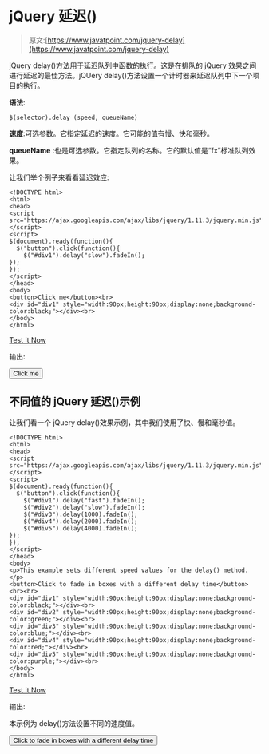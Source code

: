 # jQuery 延迟()

> 原文:[https://www.javatpoint.com/jquery-delay](https://www.javatpoint.com/jquery-delay)

jQuery delay()方法用于延迟队列中函数的执行。这是在排队的 jQuery 效果之间进行延迟的最佳方法。jQUery delay()方法设置一个计时器来延迟队列中下一个项目的执行。

**语法**:

```
$(selector).delay (speed, queueName) 

```

**速度**:可选参数。它指定延迟的速度。它可能的值有慢、快和毫秒。

**queueName** :也是可选参数。它指定队列的名称。它的默认值是“fx”标准队列效果。

让我们举个例子来看看延迟效应:

```
<!DOCTYPE html>  
<html>  
<head>  
<script src="https://ajax.googleapis.com/ajax/libs/jquery/1.11.3/jquery.min.js"></script>  
<script>  
$(document).ready(function(){  
  $("button").click(function(){  
    $("#div1").delay("slow").fadeIn();  
});  
});  
</script>  
</head>  
<body>  
<button>Click me</button><br>
<div id="div1" style="width:90px;height:90px;display:none;background-color:black;"></div><br>  
</body>  
</html>  

```

[Test it Now](https://www.javatpoint.com/oprweb/test.jsp?filename=jquerydelay2)

输出:

<button class="b2">Click me</button>

## 不同值的 jQuery 延迟()示例

让我们看一个 jQuery delay()效果示例，其中我们使用了快、慢和毫秒值。

```
<!DOCTYPE html>  
<html>  
<head>  
<script src="https://ajax.googleapis.com/ajax/libs/jquery/1.11.3/jquery.min.js"></script>  
<script>  
$(document).ready(function(){  
  $("button").click(function(){  
    $("#div1").delay("fast").fadeIn();  
    $("#div2").delay("slow").fadeIn();  
    $("#div3").delay(1000).fadeIn();  
    $("#div4").delay(2000).fadeIn();  
    $("#div5").delay(4000).fadeIn();  
});  
});  
</script>  
</head>  
<body>  
<p>This example sets different speed values for the delay() method.</p>  
<button>Click to fade in boxes with a different delay time</button>  
<br><br>  
<div id="div1" style="width:90px;height:90px;display:none;background-color:black;"></div><br>  
<div id="div2" style="width:90px;height:90px;display:none;background-color:green;"></div><br>  
<div id="div3" style="width:90px;height:90px;display:none;background-color:blue;"></div><br>  
<div id="div4" style="width:90px;height:90px;display:none;background-color:red;"></div><br>  
<div id="div5" style="width:90px;height:90px;display:none;background-color:purple;"></div><br>  
</body>  
</html>  

```

[Test it Now](https://www.javatpoint.com/oprweb/test.jsp?filename=jquerydelay1)

输出:

本示例为 delay()方法设置不同的速度值。

<button class="b1">Click to fade in boxes with a different delay time</button>